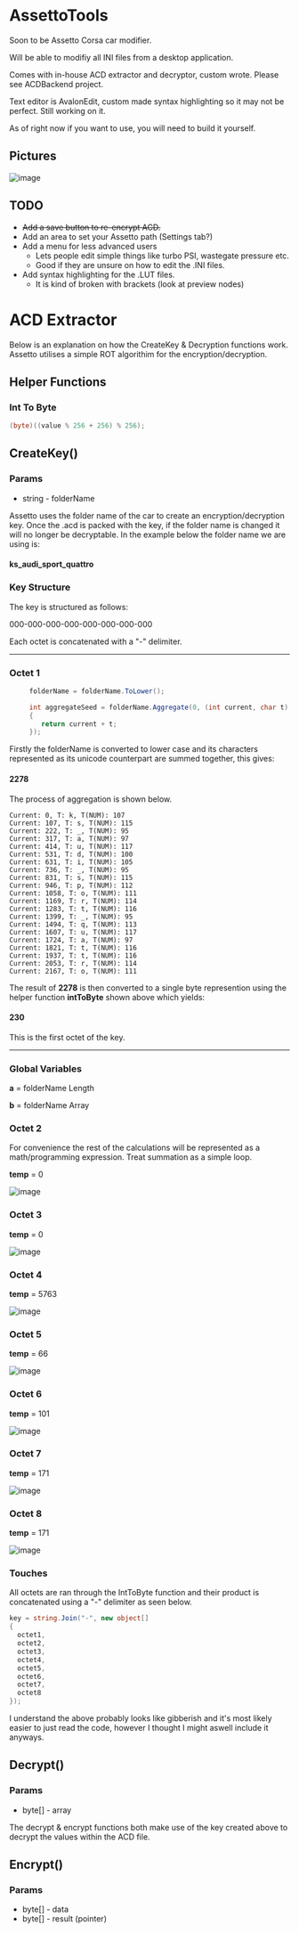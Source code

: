 # AssettoTools

Soon to be Assetto Corsa car modifier.

Will be able to modifiy all INI files from a desktop application.

Comes with in-house ACD extractor and decryptor, custom wrote. Please see ACDBackend project.

Text editor is AvalonEdit, custom made syntax highlighting so it may not be perfect. Still working on it.

As of right now if you want to use, you will need to build it yourself.

## Pictures

![image](https://user-images.githubusercontent.com/14921414/222754666-81d267bd-a7f8-4496-a334-387ff6c3bebd.png)

## TODO

- ~~Add a save button to re-encrypt ACD.~~
- Add an area to set your Assetto path (Settings tab?)
- Add a menu for less advanced users 
     - Lets people edit simple things like turbo PSI, wastegate pressure etc.
     - Good if they are unsure on how to edit the .INI files.
- Add syntax highlighting for the .LUT files.
     - It is kind of broken with brackets (look at preview nodes)

# ACD Extractor

Below is an explanation on how the CreateKey & Decryption functions work. Assetto utilises a simple ROT algorithim for the encryption/decryption.

## Helper Functions

### Int To Byte

```csharp
(byte)((value % 256 + 256) % 256);
```

## CreateKey()

### Params
* string - folderName

Assetto uses the folder name of the car to create an encryption/decryption key. Once the .acd is packed with the key, if the folder name is changed it will no longer be decryptable. In the example below the folder name we are using is:

#### ks_audi_sport_quattro

### Key Structure

The key is structured as follows:

000-000-000-000-000-000-000-000

Each octet is concatenated with a "-" delimiter.

- - - -

### Octet 1

```csharp
     folderName = folderName.ToLower();

     int aggregateSeed = folderName.Aggregate(0, (int current, char t) =>
     {
        return current + t;
     });
```

Firstly the folderName is converted to lower case and its characters represented as its unicode counterpart are summed together, this gives:

#### 2278

The process of aggregation is shown below.

```
Current: 0, T: k, T(NUM): 107
Current: 107, T: s, T(NUM): 115
Current: 222, T: _, T(NUM): 95
Current: 317, T: a, T(NUM): 97
Current: 414, T: u, T(NUM): 117
Current: 531, T: d, T(NUM): 100
Current: 631, T: i, T(NUM): 105
Current: 736, T: _, T(NUM): 95
Current: 831, T: s, T(NUM): 115
Current: 946, T: p, T(NUM): 112
Current: 1058, T: o, T(NUM): 111
Current: 1169, T: r, T(NUM): 114
Current: 1283, T: t, T(NUM): 116
Current: 1399, T: _, T(NUM): 95
Current: 1494, T: q, T(NUM): 113
Current: 1607, T: u, T(NUM): 117
Current: 1724, T: a, T(NUM): 97
Current: 1821, T: t, T(NUM): 116
Current: 1937, T: t, T(NUM): 116
Current: 2053, T: r, T(NUM): 114
Current: 2167, T: o, T(NUM): 111
```

The result of **2278** is then converted to a single byte represention using the helper function **intToByte** shown above which yields:

#### 230

This is the first octet of the key.

- - - -

### Global Variables

**a** = folderName Length

**b** = folderName Array

### Octet 2

For convenience the rest of the calculations will be represented as a math/programming expression. Treat summation as a simple loop. 

**temp** = 0

![image](https://user-images.githubusercontent.com/14921414/221389749-0ce35a60-31e8-4b0d-9631-a7502f75cee2.png)

### Octet 3

**temp** = 0

![image](https://user-images.githubusercontent.com/14921414/221390075-4c56be5d-6853-46de-8f6a-79c0709e4bf3.png)

### Octet 4

**temp** = 5763

![image](https://user-images.githubusercontent.com/14921414/221390137-94252822-1b4e-4061-aaa4-c3abef101e92.png)

### Octet 5

**temp** = 66

![image](https://user-images.githubusercontent.com/14921414/221390203-578ebb97-838b-4f32-99a6-b511aa953645.png)

### Octet 6

**temp** = 101

![image](https://user-images.githubusercontent.com/14921414/221390239-c540ca43-6b5e-438c-958f-d741033a569f.png)

### Octet 7

**temp** = 171

![image](https://user-images.githubusercontent.com/14921414/221390475-ebf40b09-8415-4741-9a27-a1e972877913.png)

### Octet 8

**temp** = 171

![image](https://user-images.githubusercontent.com/14921414/221390530-113a9c61-3059-4da2-8501-09171c6d7c61.png)

### Touches

All octets are ran through the IntToByte function and their product is concatenated using a "-" delimiter as seen below.

```csharp
key = string.Join("-", new object[]
{
  octet1,
  octet2,
  octet3,
  octet4,
  octet5,
  octet6,
  octet7,
  octet8
});
```

I understand the above probably looks like gibberish and it's most likely easier to just read the code, however I thought I might aswell include it anyways.

## Decrypt()

### Params
* byte[] - array

The decrypt & encrypt functions both make use of the key created above to decrypt the values within the ACD file.

## Encrypt()

### Params
* byte[] - data
* byte[] - result (pointer)
